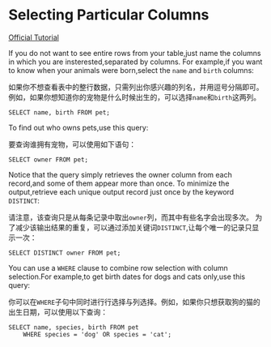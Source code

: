 # Selecting Particular Columns

[Official Tutorial](https://dev.mysql.com/doc/refman/8.4/en/selecting-columns.html)

If you do not want to see entire rows from your table,just name the columns in which you are insterested,separated by columns.
For example,if you want to know when your animals were born,select the `name` and `birth` columns:

如果你不想查看表中的整行数据，只需列出你感兴趣的列名，并用逗号分隔即可。
例如，如果你想知道你的宠物是什么时候出生的，可以选择`name`和`birth`这两列。

```
SELECT name, birth FROM pet;
```

To find out who owns pets,use this query:

要查询谁拥有宠物，可以使用如下语句：


```
SELECT owner FROM pet;
```

Notice that the query simply retrieves the owner column from each record,and some of them appear more than once.
To minimize the output,retrieve each unique output record just once by the keyword `DISTINCT`:

请注意，该查询只是从每条记录中取出`owner`列，而其中有些名字会出现多次。
为了减少该输出结果的重复，可以通过添加关键词`DISTINCT`,让每个唯一的记录只显示一次：

```
SELECT DISTINCT owner FROM pet;
```

You can use a `WHERE` clause to combine row selection with column selection.For example,to get birth dates for dogs and cats only,use this query:

你可以在`WHERE`子句中同时进行行选择与列选择。例如，如果你只想获取狗的猫的出生日期，可以使用以下查询：

```
SELECT name, species, birth FROM pet
    WHERE species = 'dog' OR species = 'cat';
```
